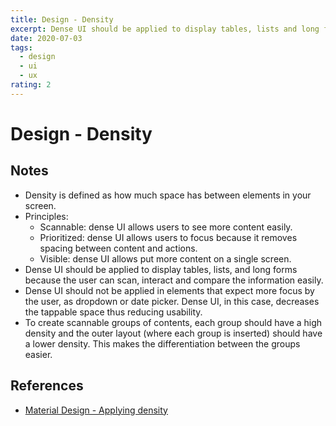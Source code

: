 ```yaml
---
title: Design - Density
excerpt: Dense UI should be applied to display tables, lists and long forms because the user can scan, interact and compare the information easily.
date: 2020-07-03
tags:
  - design
  - ui
  - ux
rating: 2
---
```


# Design - Density

## Notes

- Density is defined as how much space has between elements in your screen.
- Principles:
  - Scannable: dense UI allows users to see more content easily.
  - Prioritized: dense UI allows users to focus because it removes spacing between content and actions.
  - Visible: dense UI allows put more content on a single screen.
- Dense UI should be applied to display tables, lists, and long forms because the user can scan, interact and compare the information easily.
- Dense UI should not be applied in elements that expect more focus by the user, as dropdown or date picker. Dense UI, in this case, decreases the tappable space thus reducing usability.
- To create scannable groups of contents, each group should have a high density and the outer layout (where each group is inserted) should have a lower density. This makes the differentiation between the groups easier.

## References

- [Material Design - Applying density](https://material.io/design/layout/applying-density.html#layout)
